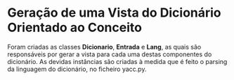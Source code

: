 # Geração de uma Vista do Dicionário Orientado ao Conceito
Foram criadas as classes **Dicionario**, **Entrada** e **Lang**, as quais são
responsáveis por gerar a vista para cada uma destas componentes do dicionário.
As devidas instâncias são criadas à medida que é feito o parsing da linguagem do
dicionário, no ficheiro yacc.py.
